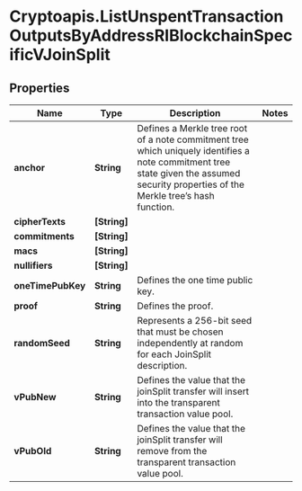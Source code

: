 # Cryptoapis.ListUnspentTransactionOutputsByAddressRIBlockchainSpecificVJoinSplit

## Properties

Name | Type | Description | Notes
------------ | ------------- | ------------- | -------------
**anchor** | **String** | Defines a Merkle tree root of a note commitment tree which uniquely identifies a note commitment tree state given the assumed security properties of the Merkle tree’s hash function. | 
**cipherTexts** | **[String]** |  | 
**commitments** | **[String]** |  | 
**macs** | **[String]** |  | 
**nullifiers** | **[String]** |  | 
**oneTimePubKey** | **String** | Defines the one time public key. | 
**proof** | **String** | Defines the proof. | 
**randomSeed** | **String** | Represents a 256-bit seed that must be chosen independently at random for each JoinSplit description. | 
**vPubNew** | **String** | Defines the value that the joinSplit transfer will insert into the transparent transaction value pool. | 
**vPubOld** | **String** | Defines the value that the joinSplit transfer will remove from the transparent transaction value pool. | 


